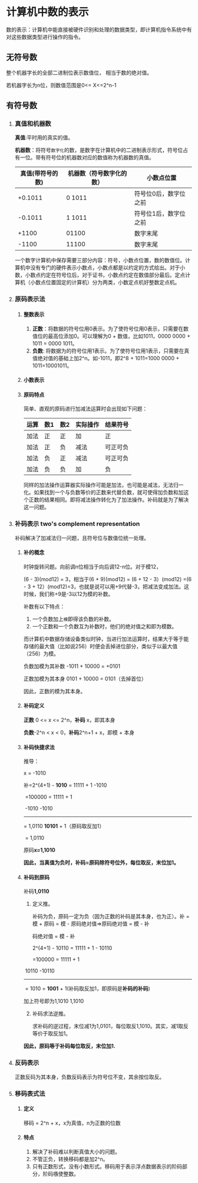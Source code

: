 # 计算机中数的表示

数的表示：计算机中能直接被硬件识别和处理的数据类型，即计算机指令系统中有对这些数据类型进行操作的指令。

## 无符号数

整个机器字长的全部二进制位表示数值位， 相当于数的绝对值。

若机器字长为n位，则数值范围是0<= X<=2^n-1

## 有符号数

1. ### 真值和机器数

   **真值**:平时用的真实的值。

   **机器数**：将符号`数字化`的数，是数字在计算机中的二进制表示形式，符号位占有一位。带有符号位的机器数对应的数值称为机器数的真值。

   | 真值(带符号的数) | 机器数（符号数字化的数） | 小数点位置            |
   | ---------------- | ------------------------ | --------------------- |
   | +0.1011          | 0 1011                   | 符号位0后，数字位之前 |
   | -0.1011          | 1 1011                   | 符号位1后，数字位之前 |
   | +1100            | 01100                    | 数字末尾              |
   | -1100            | 11100                    | 数字末尾              |

   一个数字计算机中保存需要三部分内容：符号，小数点位置，数的数值位。计算机中没有专门的硬件表示小数点，小数点都是以约定的方式给出。对于小数，小数点约定在符号位后，对于证书，小数点约定在数值部分最后。定点计算机（小数点位置固定的计算机）分为两类，小数定点机好整数定点机。

2. ### 原码表示法

   1. #### 整数表示

      1. **正数**：将数据的符号位用0表示。为了使符号位用0表示，只需要在数值位的最高位添加0。可以理解为0 + 数值，比如1011，0000 0000 + 1011 = 0000 1011。
      2. **负数**: 将数据为的符号位用1表示。为了使符号位用1表示，只需要在真值绝对值的基础上加2^n。如-1011，即2^8 + 1011=1000 0000 + 1011=10001011。

   2. #### 小数表示

   3. #### 原码特点

      简单、直观的原码进行加减法运算时会出现如下问题：

      | 运算 | 数1  | 数2  | 实际操作 | 结果符号 |
      | ---- | ---- | ---- | -------- | -------- |
      | 加法 | 正   | 正   | 加       | 正       |
      | 加法 | 正   | 负   | 减法     | 可正可负 |
      | 加法 | 负   | 正   | 减法     | 可正可负 |
      | 加法 | 负   | 负   | 加       | 负       |

      同样的加法操作运算器实际操作可能是加法，也可能是减法，无法归一化。如果找到一个与负数等价的正数来代替负数，就可使得加负数和加这个正数的结果相同。即将减法操作转化为了加法操作。补码就是为了解决这一问题。

3. ### 补码表示 two's complement representation

   补码解决了加减法归一问题，且符号位与数值位统一处理。

   1. #### 补的概念

      时钟旋转问题。向前调n位相当于向后调12-n位。对于模12，

      (6 - 3)(mod12) = 3，相当于(6 + 9)(mod12) = (6 + 12 - 3）(mod12) =(6 - 3 + 12）(mod12)=3，也就是说可以用+9代替-3，把减法变成加法。这时候，我们称+9是-3以12为模的补数。

      补数有以下特点：

      1. 一个负数加上`模`即得该负数的补数。
      2. 一个正数和一个负数互为补数时，他们的绝对值之和即为模数。

      而计算机中数据存储设备类似时钟，当进行加法运算时，结果大于等于能存储的最大值（比如说256）时便会丢掉进位部分，类似于以最大值（256）为模。

      负数加模为其补数 -1011 + 10000 = +0101

      正数加模为其本身 0101 + 10000 = 0101（去掉首位）

      因此，正数的模为其本身。

   2. #### 补码定义

      **正数** 0 <= x <= 2^n，**补码** x，即其本身

      **负数**-2^n < x < 0，**补码**2^n+1 + x，即模 + 本身

   3. #### 补码快捷求法

      推导：

      x = -1010

      补=2^(4+1) - **1010** 	   = 11111 + 1  -1010

      ​    =100000  				  = 11111 + 1 

      ​	     -1010					    -1010

      ----------------------------   -----------------------------------

         =  1,0110                         **10101** + 1（原码取反加1）

      ​										= 1,0110

      原码**x=1,1010**

      **因此，当真值为负时，补码=原码除符号位外，每位取反，末位加1。**

   4. #### 补码到原码

      补码**1,0110**

      1. 定义推。

         补码为负，原码一定为负（因为正数的补码是其本身，也为正）。补 = 模 + 原码 = 模 - 原码绝对值=>原码绝对值 = 模 - 补

         码绝对值 = 模 - 补

         2^(4+1) - 10110		   = 11111 + 1 - 10110

         =100000						 = 11111 + 1

      ​		  10110						  -10110

      ------------------------------------------------------------------

      ​	    =     1010						 =   **1001** + 1(补码取反加1，即原码是**补码的补码**)

      加上符号即为1,1010						 1,1010

      2. 补码求法逆推。

         求补码的逆过程，末位减1为1,0101，每位取反1,1010。其实，减1取反等价于取反加1。

      **因此，原码等于补码每位取反，末位加1.**

4. ### 反码表示

   正数反码为其本身，负数反码表示为符号位不变，其余按位取反。

5. ### 移码表式法

   1. #### 定义

      移码 = 2^n + x，x为真值，n为正数的位数

   2. #### 特点

      1. 解决了补码难以判断真值大小的问题。
      2. 不管正负，转换移码都是加2^n。
      3. 只有正数形式，没有小数形式。移码用于表示浮点数据表示的阶码部分，阶码嗾使整数。

   

